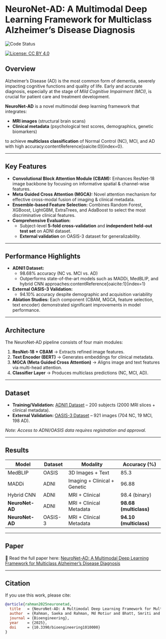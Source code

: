 # NeuroNet-AD: A Multimodal Deep Learning Framework for Multiclass Alzheimer’s Disease Diagnosis

![Code Status](https://img.shields.io/badge/Code-Coming%20Soon-orange?style=for-the-badge)

[![License: CC BY 4.0](https://img.shields.io/badge/License-CC%20BY%204.0-lightgrey.svg)](https://creativecommons.org/licenses/by/4.0/)

## Overview
Alzheimer’s Disease (AD) is the most common form of dementia, severely impacting cognitive functions and quality of life. Early and accurate diagnosis, especially at the stage of *Mild Cognitive Impairment (MCI)*, is crucial for patient care and treatment development.

**NeuroNet-AD** is a novel multimodal deep learning framework that integrates:
- **MRI images** (structural brain scans)  
- **Clinical metadata** (psychological test scores, demographics, genetic biomarkers)  

to achieve **multiclass classification** of Normal Control (NC), MCI, and AD with high accuracy:contentReference[oaicite:0]{index=0}.

---


## Key Features
- **Convolutional Block Attention Module (CBAM):** Enhances ResNet-18 image backbone by focusing on informative spatial & channel-wise features.  
- **Meta Guided Cross Attention (MGCA):** Novel attention mechanism for effective cross-modal fusion of imaging & clinical metadata.  
- **Ensemble-based Feature Selection:** Combines Random Forest, XGBoost, LightGBM, ExtraTrees, and AdaBoost to select the most discriminative clinical features.  
- **Comprehensive Evaluation:**  
  - Subject-level **5-fold cross-validation** and **independent held-out test set** on ADNI dataset.  
  - **External validation** on OASIS-3 dataset for generalizability.  

---

## Performance Highlights
- **ADNI1 Dataset:**  
  - 98.68% accuracy (NC vs. MCI vs. AD)  
  - Outperforms state-of-the-art models such as MADDi, MedBLIP, and hybrid CNN approaches:contentReference[oaicite:1]{index=1}  
- **External OASIS-3 Validation:**  
  - 94.10% accuracy despite demographic and acquisition variability  
- **Ablation Studies:** Each component (CBAM, MGCA, feature selection, text encoder) demonstrated significant improvements in model performance.

---

## Architecture
The NeuroNet-AD pipeline consists of four main modules:
1. **ResNet-18 + CBAM** → Extracts refined image features.  
2. **Text Encoder (BERT)** → Generates embeddings for clinical metadata.  
3. **MGCA (Meta Guided Cross Attention)** → Aligns image and text features via multi-head attention.  
4. **Classifier Layer** → Produces multiclass predictions (NC, MCI, AD).  

---

## Dataset
- **Training/Validation:** [ADNI1 Dataset](https://adni.loni.usc.edu/) – 200 subjects (2000 MRI slices + clinical metadata).  
- **External Validation:** [OASIS-3 Dataset](https://www.oasis-brains.org/) – 921 images (704 NC, 19 MCI, 198 AD).  

*Note: Access to ADNI/OASIS data requires registration and approval.*  

---

## Results
| Model         | Dataset | Modality | Accuracy (%) |
|---------------|---------|----------|--------------|
| MedBLIP       | OASIS   | 3D Images + Text | 85.3 |
| MADDi         | ADNI    | Imaging + Clinical + Genetic | 96.88 |
| Hybrid CNN    | ADNI    | MRI + Clinical | 98.4 (binary) |
| **NeuroNet-AD** | ADNI    | MRI + Clinical Metadata | **98.68 (multiclass)** |
| **NeuroNet-AD** | OASIS-3 | MRI + Clinical Metadata | **94.10 (multiclass)** |

---

## Paper
📄 Read the full paper here: [NeuroNet-AD: A Multimodal Deep Learning Framework for Multiclass Alzheimer’s Disease Diagnosis](https://doi.org/10.3390/bioengineering1010000)

---

## Citation
If you use this work, please cite:  

```bibtex
@article{rahman2025neuronetad,
  title   = {NeuroNet-AD: A Multimodal Deep Learning Framework for Multiclass Alzheimer’s Disease Diagnosis},
  author  = {Rahman, Saeka and Rahman, Md Motiur and Bhatt, Smriti and Sundararajan, Raji and Faezipour, Miad},
  journal = {Bioengineering},
  year    = {2025},
  doi     = {10.3390/bioengineering1010000}
}
